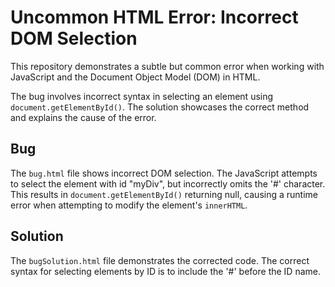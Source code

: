 # Uncommon HTML Error: Incorrect DOM Selection

This repository demonstrates a subtle but common error when working with JavaScript and the Document Object Model (DOM) in HTML.

The bug involves incorrect syntax in selecting an element using `document.getElementById()`.  The solution showcases the correct method and explains the cause of the error.

## Bug

The `bug.html` file shows incorrect DOM selection. The JavaScript attempts to select the element with id "myDiv", but incorrectly omits the '#' character. This results in `document.getElementById()` returning null, causing a runtime error when attempting to modify the element's `innerHTML`.

## Solution

The `bugSolution.html` file demonstrates the corrected code.  The correct syntax for selecting elements by ID is to include the '#' before the ID name.